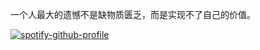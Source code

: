 一个人最大的遗憾不是缺物质匮乏，而是实现不了自己的价值。

[![spotify-github-profile](https://spotify-github-profile.kittinanx.com/api/view?uid=sggzqgc6si027y7iohmu5d4w1&cover_image=true&theme=default&show_offline=false&background_color=121212&interchange=false)](https://github.com/kittinan/spotify-github-profile)


